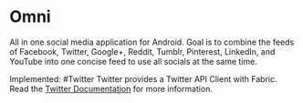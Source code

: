 # Omni
All in one social media application for Android. Goal is to combine the feeds of Facebook, Twitter, Google+, Reddit, Tumblr, Pinterest, LinkedIn, and YouTube into one concise feed to use all socials at the same time.

Implemented:
#Twitter
Twitter provides a Twitter API Client with Fabric. Read the [Twitter Documentation](https://dev.twitter.com/twitter-kit/android/api) for more information.
